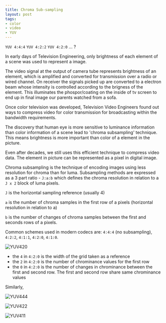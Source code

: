 ```yaml
---
title: Chroma Sub-sampling
layout: post
tags:
- color
- video
- YUV
---
```


`YUV 4:4:4` `YUV 4:2:2` `YUV 4:2:0` ... ?

In early days of Television Engineering, only brightness of each element of a scene was used to represent a image. 

The video signal at the output of camera tube represents brightness of an element, which is amplified and converted for transmission over a radio or wired channel. On receiver the signals picked up are converted to a electron beam whose intensity is controlled according to the brigness of the element. This illuminates the phospor/coating on the inside of tv screen to end up in final image our parents watched from a sofa.

Once color television was developed, Television Video Engineers found out ways to compress video for color transmission for broadcasting within the bandwidth requirements.

The discovery that human eye is more sensitive to luminance information than color information of a scene lead to 'chroma subsampling' technique. This means brightness is more important than color of a element in the picture.

Even after decades, we still uses this efficient technique to compress video data. The element in picture can be represented as a pixel in digital image.

Chroma subsampling is the technique of encoding images using less resolution for chroma than for luma. Subsampling methods are expressed as a 3 part ratio - `J:a:b` which defines the chroma resolution in relation to a `J x 2` block of luma pixels.

`J` is the horizontal sampling reference (usually 4)

`a` is the number of chroma samples in the first row of a pixels (horizontal resolution in relation to a)

`b` is the number of changes of chroma samples between the first and seconds rows of a pixels.

Common schemes used in modern codecs are: `4:4:4` (no subsampling), `4:2:2`, `4:1:1`, `4:2:0`, `4:1:0`.

![](../../upload/yuv420.png "YUV420") 

* the `4` in `4:2:0` is the width of the grid taken as a reference
* the `2` in `4:2:0` is the number of chrominance values for the first row
* the `0` in `4:2:0` is the number of changes in chrominance between the first and second row.  The first and second row share same chrominance values

Similarly,

![](../../upload/yuv444.png "YUV444") 

![](../../upload/yuv422.png "YUV422")

![](../../upload/yuv411.png "YUV411")
